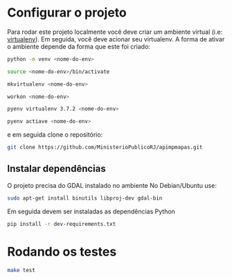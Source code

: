 # Configurar o projeto

Para rodar este projeto localmente você deve criar um ambiente virtual (i.e: [virtualenv](https://virtualenv.pypa.io/en/latest/)).
Em seguida, você deve acionar seu virtualenv. A forma de ativar o ambiente depende da forma que este
foi criado:

```bash
python -m venv <nome-do-env>

source <nome-do-env>/bin/activate
```

```bash
mkvirtualenv <nome-do-env>

workon <nome-do-env>
```

```bash
pyenv virtualenv 3.7.2 <nome-do-env>

pyenv actiave <nome-do-env>
```

e em seguida clone o repositório:

```bash
git clone https://github.com/MinisterioPublicoRJ/apimpmapas.git
```

## Instalar dependências

O projeto precisa do GDAL instalado no ambiente
No Debian/Ubuntu use:

```bash
sudo apt-get install binutils libproj-dev gdal-bin
```

Em seguida devem ser instaladas as dependências Python

```bash
pip install -r dev-requirements.txt
```

# Rodando os testes

```bash
make test
```
